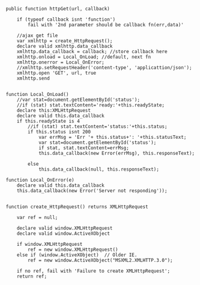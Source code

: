 
    public function httpGet(url, callback)
        
        if (typeof callback isnt 'function') 
            fail with '2nd parameter should be callback fn(err,data)'

        //ajax get file
        var xmlhttp = create_HttpRequest();
        declare valid xmlhttp.data_callback
        xmlhttp.data_callback = callback; //store callback here
        xmlhttp.onload = Local_OnLoad; //default, next fn
        xmlhttp.onerror = Local_OnError;
        //xmlhttp.setRequestHeader('content-type', 'applicattion/json');
        xmlhttp.open 'GET', url, true
        xmlhttp.send
    

    function Local_OnLoad() 
        //var stat=document.getElementById('status');
        //if (stat) stat.textContent='ready:'+this.readyState;
        declare this:XMLHttpRequest
        declare valid this.data_callback
        if this.readyState is 4
            //if (stat) stat.textContent='status:'+this.status;
            if this.status isnt 200
                var errMsg = 'Err '+ this.status+': '+this.statusText;
                var stat=document.getElementById('status');
                if stat, stat.textContent=errMsg;
                this.data_callback(new Error(errMsg), this.responseText);
            
            else 
                this.data_callback(null, this.responseText);

    function Local_OnError(e) 
        declare valid this.data_callback
        this.data_callback(new Error('Server not responding'));
    

    function create_HttpRequest() returns XMLHttpRequest  
        
        var ref = null;
        
        declare valid window.XMLHttpRequest 
        declare valid window.ActiveXObject

        if window.XMLHttpRequest 
            ref = new window.XMLHttpRequest()
        else if (window.ActiveXObject)  // Older IE.
            ref = new window.ActiveXObject("MSXML2.XMLHTTP.3.0");
        
        if no ref, fail with 'Failure to create XMLHttpRequest';
        return ref;

